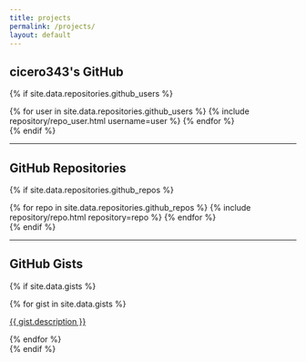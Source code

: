 ```yaml
---
title: projects
permalink: /projects/
layout: default
---
```


## cicero343's GitHub 

{% if site.data.repositories.github_users %}
<div class="repositories d-flex flex-wrap flex-md-row flex-column justify-content-between align-items-center">
  {% for user in site.data.repositories.github_users %}
    {% include repository/repo_user.html username=user %}
  {% endfor %}
</div>
{% endif %}

---

## GitHub Repositories

{% if site.data.repositories.github_repos %}
<div class="repositories d-flex flex-wrap flex-md-row flex-column justify-content-between align-items-center">
  {% for repo in site.data.repositories.github_repos %}
    {% include repository/repo.html repository=repo %}
  {% endfor %}
</div>
{% endif %}

---

## GitHub Gists

{% if site.data.gists %}
<div class="gists d-flex flex-wrap flex-md-row flex-column justify-content-between align-items-center">
  {% for gist in site.data.gists %}
    <div class="gist">
      <a href="{{ gist.url }}" target="_blank" class="gist-link">
        <p>{{ gist.description }}</p>
      </a>
    </div>
  {% endfor %}
</div>
{% endif %}

